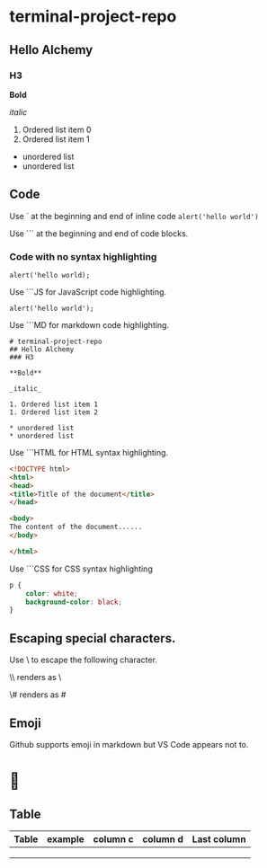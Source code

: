 # terminal-project-repo
## Hello Alchemy
### H3

**Bold**

_italic_

1. Ordered list item 0
1. Ordered list item 1

* unordered list
* unordered list

## Code
Use \` at the beginning and end of inline code `alert('hello world')`

Use \`\`\` at the beginning and end of code blocks.

### Code with no syntax highlighting

```
alert('hello world);
```
Use \`\`\`JS for JavaScript code highlighting.
```JS
alert('hello world');

```
Use \`\`\`MD for markdown code highlighting.

```MD
# terminal-project-repo
## Hello Alchemy
### H3

**Bold**

_italic_

1. Ordered list item 1
1. Ordered list item 2

* unordered list
* unordered list
```

Use \`\`\`HTML for HTML syntax highlighting.

```HTML
<!DOCTYPE html>
<html>
<head>
<title>Title of the document</title>
</head>

<body>
The content of the document......
</body>

</html>
```
Use \`\`\`CSS for CSS syntax highlighting
```CSS
p {
    color: white;
    background-color: black;
}
```

## Escaping special characters.
Use \\ to escape the following character.

\\\\ renders as \\

\\\# renders as \#

## Emoji
Github supports emoji in markdown but VS Code appears not to.

# :supervillain:

## Table

| Table | example | column c | column d | Last column |
|-------|---------|----------|----------|-------------|
|       |         |          |          |             |
|       |         |          |          |             |
|       |         |          |          |             |
